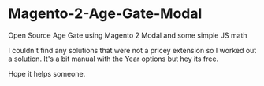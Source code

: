 # Magento-2-Age-Gate-Modal
Open Source Age Gate using Magento 2 Modal and some simple JS math

I couldn't find any solutions that were not a pricey extension so I worked out a solution. 
It's a bit manual with the Year options but hey its free.

Hope it helps someone.
